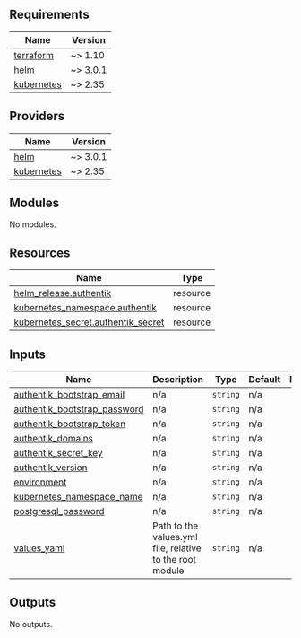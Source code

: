 <!-- BEGIN_TF_DOCS -->
## Requirements

| Name | Version |
|------|---------|
| <a name="requirement_terraform"></a> [terraform](#requirement\_terraform) | ~> 1.10 |
| <a name="requirement_helm"></a> [helm](#requirement\_helm) | ~> 3.0.1 |
| <a name="requirement_kubernetes"></a> [kubernetes](#requirement\_kubernetes) | ~> 2.35 |

## Providers

| Name | Version |
|------|---------|
| <a name="provider_helm"></a> [helm](#provider\_helm) | ~> 3.0.1 |
| <a name="provider_kubernetes"></a> [kubernetes](#provider\_kubernetes) | ~> 2.35 |

## Modules

No modules.

## Resources

| Name | Type |
|------|------|
| [helm_release.authentik](https://registry.terraform.io/providers/hashicorp/helm/latest/docs/resources/release) | resource |
| [kubernetes_namespace.authentik](https://registry.terraform.io/providers/hashicorp/kubernetes/latest/docs/resources/namespace) | resource |
| [kubernetes_secret.authentik_secret](https://registry.terraform.io/providers/hashicorp/kubernetes/latest/docs/resources/secret) | resource |

## Inputs

| Name | Description | Type | Default | Required |
|------|-------------|------|---------|:--------:|
| <a name="input_authentik_bootstrap_email"></a> [authentik\_bootstrap\_email](#input\_authentik\_bootstrap\_email) | n/a | `string` | n/a | yes |
| <a name="input_authentik_bootstrap_password"></a> [authentik\_bootstrap\_password](#input\_authentik\_bootstrap\_password) | n/a | `string` | n/a | yes |
| <a name="input_authentik_bootstrap_token"></a> [authentik\_bootstrap\_token](#input\_authentik\_bootstrap\_token) | n/a | `string` | n/a | yes |
| <a name="input_authentik_domains"></a> [authentik\_domains](#input\_authentik\_domains) | n/a | `string` | n/a | yes |
| <a name="input_authentik_secret_key"></a> [authentik\_secret\_key](#input\_authentik\_secret\_key) | n/a | `string` | n/a | yes |
| <a name="input_authentik_version"></a> [authentik\_version](#input\_authentik\_version) | n/a | `string` | n/a | yes |
| <a name="input_environment"></a> [environment](#input\_environment) | n/a | `string` | n/a | yes |
| <a name="input_kubernetes_namespace_name"></a> [kubernetes\_namespace\_name](#input\_kubernetes\_namespace\_name) | n/a | `string` | n/a | yes |
| <a name="input_postgresql_password"></a> [postgresql\_password](#input\_postgresql\_password) | n/a | `string` | n/a | yes |
| <a name="input_values_yaml"></a> [values\_yaml](#input\_values\_yaml) | Path to the values.yml file, relative to the root module | `string` | n/a | yes |

## Outputs

No outputs.
<!-- END_TF_DOCS -->